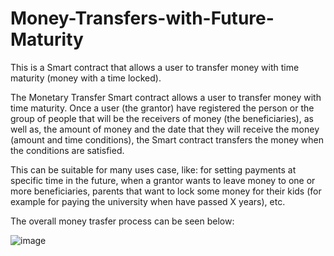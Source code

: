 # Money-Transfers-with-Future-Maturity
This is a Smart contract that allows a user to transfer money with time maturity (money with a time locked).

The Monetary Transfer Smart contract allows a user to transfer money with time maturity. Once a user (the grantor) have registered the person or the group of people that will be the receivers of money (the beneficiaries), as well as, the amount of money and the date that they will receive the money (amount and time conditions), the Smart contract transfers the money when the conditions are satisfied.

This can be suitable for many uses case, like: for setting payments at specific time in the future, when a grantor wants to leave money to one or more beneficiaries, parents that want to lock some money for their kids (for example for paying the university when have passed X years), etc. 

The overall money trasfer process can be seen below:
 
![image](https://user-images.githubusercontent.com/126001574/220410555-03d2f133-aa49-4dcf-bb38-23eb3d630929.png)
